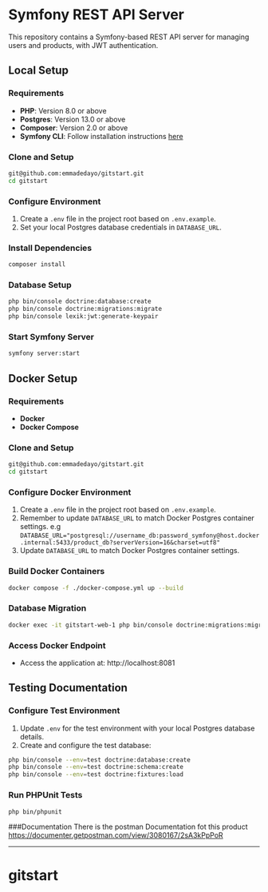 # Symfony REST API Server

This repository contains a Symfony-based REST API server for managing users and products, with JWT authentication.

## Local Setup

### Requirements

- **PHP**: Version 8.0 or above
- **Postgres**: Version 13.0 or above
- **Composer**: Version 2.0 or above
- **Symfony CLI**: Follow installation instructions [here](https://symfony.com/download)

### Clone and Setup

```sh
git@github.com:emmadedayo/gitstart.git
cd gitstart
```

### Configure Environment

1. Create a `.env` file in the project root based on `.env.example`.
2. Set your local Postgres database credentials in `DATABASE_URL`.

### Install Dependencies

```sh
composer install
```

### Database Setup

```sh
php bin/console doctrine:database:create
php bin/console doctrine:migrations:migrate
php bin/console lexik:jwt:generate-keypair
```

### Start Symfony Server

```sh
symfony server:start
```

## Docker Setup

### Requirements

- **Docker**
- **Docker Compose**

### Clone and Setup

```sh
git@github.com:emmadedayo/gitstart.git
cd gitstart
```

### Configure Docker Environment

1. Create a `.env` file in the project root based on `.env.example`.
2. Remember to update `DATABASE_URL` to match Docker Postgres container settings. e.g  `DATABASE_URL="postgresql://username_db:password_symfony@host.docker.internal:5433/product_db?serverVersion=16&charset=utf8"`
2. Update `DATABASE_URL` to match Docker Postgres container settings.

### Build Docker Containers

```sh
docker compose -f ./docker-compose.yml up --build
```

### Database Migration

```sh
docker exec -it gitstart-web-1 php bin/console doctrine:migrations:migrate
```

### Access Docker Endpoint

- Access the application at: http://localhost:8081

## Testing Documentation

### Configure Test Environment

1. Update `.env` for the test environment with your local Postgres database details.
2. Create and configure the test database:

```sh
php bin/console --env=test doctrine:database:create
php bin/console --env=test doctrine:schema:create
php bin/console --env=test doctrine:fixtures:load
```

### Run PHPUnit Tests

```sh
php bin/phpunit
```

###Documentation
There is the postman Documentation fot this product https://documenter.getpostman.com/view/3080167/2sA3kPpPoR

---
# gitstart
